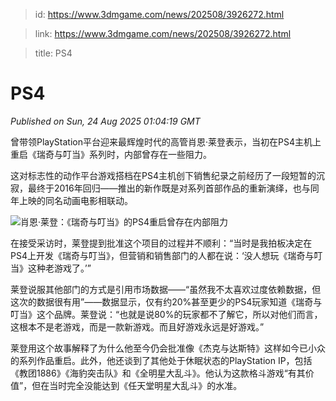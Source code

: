 > id: https://www.3dmgame.com/news/202508/3926272.html

> link: https://www.3dmgame.com/news/202508/3926272.html

> title: PS4

# PS4
_Published on Sun, 24 Aug 2025 01:04:19 GMT_

曾带领PlayStation平台迎来最辉煌时代的高管肖恩·莱登表示，当初在PS4主机上重启《瑞奇与叮当》系列时，内部曾存在一些阻力。

这对标志性的动作平台游戏搭档在PS4主机创下销售纪录之前经历了一段短暂的沉寂，最终于2016年回归——推出的新作既是对系列首部作品的重新演绎，也与同年上映的同名动画电影相联动。

![肖恩·莱登：《瑞奇与叮当》的PS4重启曾存在内部阻力](https://img.3dmgame.com/uploads/images/news/20250824/1755997452_887346.jpg)

在接受采访时，莱登提到批准这个项目的过程并不顺利：“当时是我拍板决定在PS4上开发《瑞奇与叮当》，但营销和销售部门的人都在说：‘没人想玩《瑞奇与叮当》这种老游戏了。’”

莱登说服其他部门的方式是引用市场数据——“虽然我不太喜欢过度依赖数据，但这次的数据很有用”——数据显示，仅有约20%甚至更少的PS4玩家知道《瑞奇与叮当》这个品牌。莱登说：“也就是说80%的玩家都不了解它，所以对他们而言，这根本不是老游戏，而是一款新游戏。而且好游戏永远是好游戏。”

莱登用这个故事解释了为什么他至今仍会批准像《杰克与达斯特》这样如今已小众的系列作品重启。此外，他还谈到了其他处于休眠状态的PlayStation IP，包括《教团1886》《海豹突击队》和《全明星大乱斗》。他认为这款格斗游戏“有其价值”，但在当时完全没能达到《任天堂明星大乱斗》的水准。
